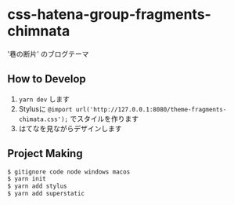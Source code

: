 # css-hatena-group-fragments-chimnata
'巷の断片' のブログテーマ

## How to Develop
1. `yarn dev` します
2. Stylusに `@import url('http://127.0.0.1:8080/theme-fragments-chimata.css');` でスタイルを作ります
3. はてなを見ながらデザインします

## Project Making
```sh
$ gitignore code node windows macos
$ yarn init
$ yarn add stylus
$ yarn add superstatic
```

